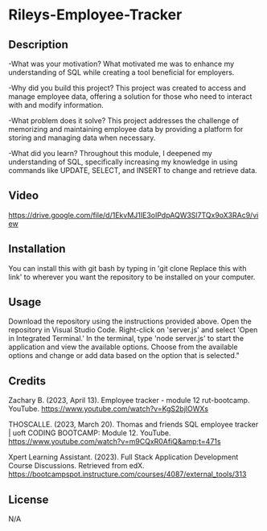 # Rileys-Employee-Tracker

## Description
-What was your motivation? What motivated me was to enhance my understanding of SQL while creating a tool beneficial for employers.

-Why did you build this project? This project was created to access and manage employee data, offering a solution for those who need to interact with and modify information.

-What problem does it solve? This project addresses the challenge of memorizing and maintaining employee data by providing a platform for storing and managing data when necessary.

-What did you learn? Throughout this module, I deepened my understanding of SQL, specifically increasing my knowledge in using commands like UPDATE, SELECT, and INSERT to change and retrieve data.

## Video 
https://drive.google.com/file/d/1EkvMJ1IE3oIPdpAQW3Sl7TQx9oX3RAc9/view

## Installation
You can install this with git bash by typing in 'git clone Replace this with link' to wherever you want the repository to be installed on your computer.

## Usage
Download the repository using the instructions provided above. Open the repository in Visual Studio Code. Right-click on 'server.js' and select 'Open in Integrated Terminal.' In the terminal, type 'node server.js' to start the application and view the available options. Choose from the available options and change or add data based on the option that is selected."

## Credits
Zachary B. (2023, April 13). Employee tracker - module 12 rut-bootcamp. YouTube. https://www.youtube.com/watch?v=KgS2bjlOWXs 

THOSCALLE. (2023, March 20). Thomas and friends SQL employee tracker | uoft CODING BOOTCAMP: Module 12. YouTube. https://www.youtube.com/watch?v=m9CQxR0AfiQ&amp;t=471s 

Xpert Learning Assistant. (2023). Full Stack Application Development Course Discussions. Retrieved from edX. https://bootcampspot.instructure.com/courses/4087/external_tools/313

## License
N/A
